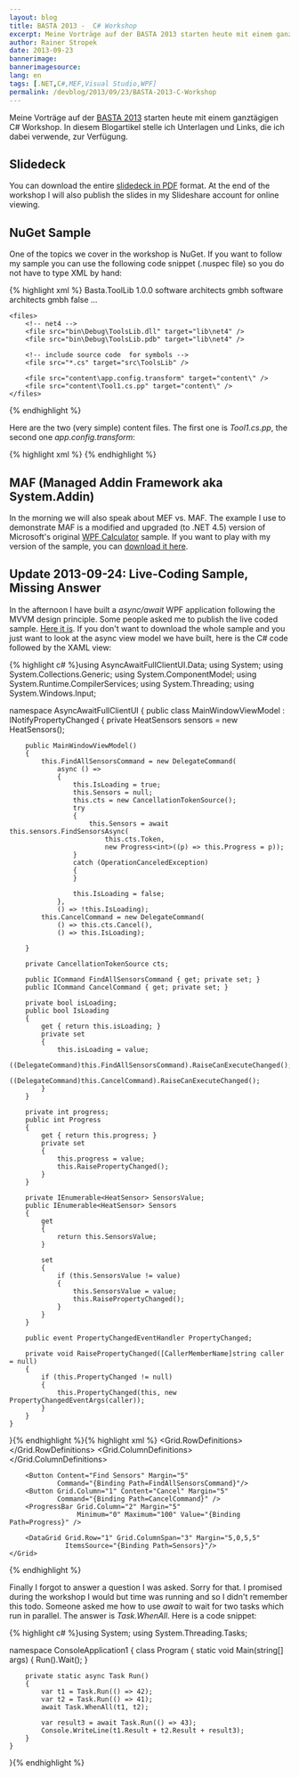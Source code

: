 ```yaml
---
layout: blog
title: BASTA 2013 -  C# Workshop
excerpt: Meine Vorträge auf der BASTA 2013 starten heute mit einem ganztägigen C# Workshop. In diesem Blogartikel stelle ich Unterlagen und Links, die ich dabei verwende, zur Verfügung
author: Rainer Stropek
date: 2013-09-23
bannerimage: 
bannerimagesource: 
lang: en
tags: [.NET,C#,MEF,Visual Studio,WPF]
permalink: /devblog/2013/09/23/BASTA-2013-C-Workshop
---
```


<p>Meine Vorträge auf der <a href="http://www.basta.net" target="_blank">BASTA 2013</a> starten heute mit einem ganztägigen C# Workshop. In diesem Blogartikel stelle ich Unterlagen und Links, die ich dabei verwende, zur Verfügung.</p><h2>Slidedeck</h2><p>You can download the entire <a href="{{site.baseurl}}/content/images/blog/2013/09/BASTA 2013 - CSharp Workshop.pdf" target="_blank">slidedeck in PDF</a> format. At the end of the workshop I will also publish the slides in my Slideshare account for online viewing.</p><h2>NuGet Sample</h2><p>One of the topics we cover in the workshop is NuGet. If you want to follow my sample you can use the following code snippet (.nuspec file) so you do not have to type XML by hand:</p>{% highlight xml %}<?xml version="1.0" encoding="utf-16"?>
<package xmlns="http://schemas.microsoft.com/packaging/2012/06/nuspec.xsd">
    <metadata>
        <id>Basta.ToolLib</id>
        <version>1.0.0</version>
        <title>BASTA C# Workshop Tools Library</title>
        <authors>software architects gmbh</authors>
        <owners>software architects gmbh</owners>
        <requireLicenseAcceptance>false</requireLicenseAcceptance>
        <description>...</description>
        <releaseNotes></releaseNotes>
        <!--<dependencies>
            <group targetFramework=".NETFramework4.0">
                <dependency id="Dependency" version="[1.0.0]" />
            </group>
        </dependencies>-->
        <frameworkAssemblies>
            <frameworkAssembly assemblyName="System.ComponentModel.Composition" targetFramework="net40" />
        </frameworkAssemblies>
    </metadata>

    <files>
        <!-- net4 -->
        <file src="bin\Debug\ToolsLib.dll" target="lib\net4" />
        <file src="bin\Debug\ToolsLib.pdb" target="lib\net4" />

        <!-- include source code  for symbols -->
        <file src="*.cs" target="src\ToolsLib" />

        <file src="content\app.config.transform" target="content\" />
        <file src="content\Tool1.cs.pp" target="content\" />
    </files>
</package>{% endhighlight %}<p>Here are the two (very simple) content files. The first one is <em>Tool1.cs.pp</em>, the second one <em>app.config.transform</em>:</p><p>
  <function name="Composite.Web.Html.SyntaxHighlighter">
    <param name="SourceCode" value="//------------------------------------------------------------------------------------------------------------&#xA;// &lt;copyright file=&quot;Tool1.cs&quot; company=&quot;software architects gmbh&quot;&gt;&#xA;//     Copyright (c) software architects gmbh. All rights reserved.&#xA;// &lt;/copyright&gt;&#xA;//------------------------------------------------------------------------------------------------------------&#xA;&#xA;namespace $rootnamespace${body}#xA;{&#xA;    using ToolsLib;&#xA;&#xA;    public class Tool1 : Tool&#xA;    {&#xA;        public override void DoSomething()&#xA;        {&#xA;        }&#xA;    }&#xA;}" />
    <param name="CodeType" value="c#" />
  </function>
  {% highlight xml %}<configuration>
    <appSettings>
        <add key="ToolPath" value="c:\temp" />
    </appSettings>
</configuration>{% endhighlight %}
</p><h2>MAF (Managed Addin Framework aka System.Addin)</h2><p>In the morning we will also speak about MEF vs. MAF. The example I use to demonstrate MAF is a modified and upgraded (to .NET 4.5) version of Microsoft's original <a href="http://clraddins.codeplex.com/wikipage?title=Samples&amp;referringTitle=Home" target="_blank">WPF Calculator</a> sample. If you want to play with my version of the sample, you can <a href="{{site.baseurl}}/content/images/blog/2013/09/WPF Calculator.zip" target="_blank">download it here</a>.</p><h2>Update 2013-09-24: Live-Coding Sample, Missing Answer</h2><p>In the afternoon I have built a <em>async/await</em> WPF application following the MVVM design principle. Some people asked me to publish the live coded sample. <a href="{{site.baseurl}}/content/images/blog/2013/09/AsyncAwaitFullClientUI.zip" target="_blank">Here it is</a>. If you don't want to download the whole sample and you just want to look at the async view model we have built, here is the C# code followed by the XAML view:</p>{% highlight c# %}using AsyncAwaitFullClientUI.Data;
using System;
using System.Collections.Generic;
using System.ComponentModel;
using System.Runtime.CompilerServices;
using System.Threading;
using System.Windows.Input;

namespace AsyncAwaitFullClientUI
{
    public class MainWindowViewModel : INotifyPropertyChanged
    {
        private HeatSensors sensors = new HeatSensors();

        public MainWindowViewModel()
        {
            this.FindAllSensorsCommand = new DelegateCommand(
                async () =>
                {
                    this.IsLoading = true;
                    this.Sensors = null;
                    this.cts = new CancellationTokenSource();
                    try
                    {
                        this.Sensors = await this.sensors.FindSensorsAsync(
                            this.cts.Token,
                            new Progress<int>((p) => this.Progress = p));
                    }
                    catch (OperationCanceledException)
                    {
                    }

                    this.IsLoading = false;
                },
                () => !this.IsLoading);
            this.CancelCommand = new DelegateCommand(
                () => this.cts.Cancel(),
                () => this.IsLoading);

        }

        private CancellationTokenSource cts;

        public ICommand FindAllSensorsCommand { get; private set; }
        public ICommand CancelCommand { get; private set; }

        private bool isLoading;
        public bool IsLoading 
        {
            get { return this.isLoading; }
            private set
            {
                this.isLoading = value;
                ((DelegateCommand)this.FindAllSensorsCommand).RaiseCanExecuteChanged();
                ((DelegateCommand)this.CancelCommand).RaiseCanExecuteChanged();
            }
        }

        private int progress;
        public int Progress
        {
            get { return this.progress; }
            private set
            {
                this.progress = value;
                this.RaisePropertyChanged();
            }
        }

        private IEnumerable<HeatSensor> SensorsValue;
        public IEnumerable<HeatSensor> Sensors
        {
            get
            {
                return this.SensorsValue;
            }

            set
            {
                if (this.SensorsValue != value)
                {
                    this.SensorsValue = value;
                    this.RaisePropertyChanged();
                }
            }
        }

        public event PropertyChangedEventHandler PropertyChanged;

        private void RaisePropertyChanged([CallerMemberName]string caller = null)
        {
            if (this.PropertyChanged != null)
            {
                this.PropertyChanged(this, new PropertyChangedEventArgs(caller));
            }
        }
    }
}{% endhighlight %}{% highlight xml %}<Window x:Class="AsyncAwaitFullClientUI.MainWindow"
        xmlns="http://schemas.microsoft.com/winfx/2006/xaml/presentation"
        xmlns:x="http://schemas.microsoft.com/winfx/2006/xaml"
        Title="MainWindow" Height="350" Width="525">
    <Grid>
        <Grid.RowDefinitions>
            <RowDefinition Height="Auto" />
            <RowDefinition Height="*" />
        </Grid.RowDefinitions>
        <Grid.ColumnDefinitions>
            <ColumnDefinition Width="Auto" /> <!-- Find sensors button -->
            <ColumnDefinition Width="Auto" /> <!-- Cancel button -->
            <ColumnDefinition Width="*" />    <!-- Progress bar -->
        </Grid.ColumnDefinitions>
        
        <Button Content="Find Sensors" Margin="5"
                Command="{Binding Path=FindAllSensorsCommand}"/>
        <Button Grid.Column="1" Content="Cancel" Margin="5"
                Command="{Binding Path=CancelCommand}" />
        <ProgressBar Grid.Column="2" Margin="5"
                     Minimum="0" Maximum="100" Value="{Binding Path=Progress}" />
        
        <DataGrid Grid.Row="1" Grid.ColumnSpan="3" Margin="5,0,5,5"
                  ItemsSource="{Binding Path=Sensors}"/>
    </Grid>
</Window>{% endhighlight %}<p>Finally I forgot to answer a question I was asked. Sorry for that. I promised during the workshop I would but time was running and so I didn't remember this todo. Someone asked me how to use <em>await</em> to wait for two tasks which run in parallel. The answer is <em>Task.WhenAll</em>. Here is a code snippet:</p>{% highlight c# %}using System;
using System.Threading.Tasks;

namespace ConsoleApplication1
{
    class Program
    {
        static void Main(string[] args)
        {
            Run().Wait();
        }

        private static async Task Run()
        {
            var t1 = Task.Run(() => 42);
            var t2 = Task.Run(() => 41);
            await Task.WhenAll(t1, t2);

            var result3 = await Task.Run(() => 43);
            Console.WriteLine(t1.Result + t2.Result + result3);
        }
    }
}{% endhighlight %}